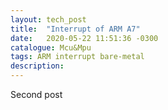 ```yaml
---
layout: tech_post
title:  "Interrupt of ARM A7"
date:   2020-05-22 11:51:36 -0300
catalogue: Mcu&Mpu
tags: ARM interrupt bare-metal
description: 
---
```

Second post
